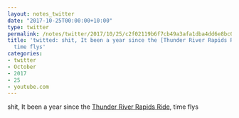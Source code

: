 ```yaml
---
layout: notes_twitter
date: "2017-10-25T00:00:00+10:00"
type: twitter
permalink: /notes/twitter/2017/10/25/c2f02119b6f7cb49a3afa1dba4dd6e8bc075a759.html
title: 'twitted: shit, It been a year since the [Thunder River Rapids Ride](https://en.wikipedia.org/wiki/Thunder_River_Rapids_Ride#2016_incident_and_closure),
  time flys'
categories:
- twitter
- October
- 2017
- 25
- youtube.com
---
```

shit, It been a year since the [Thunder River Rapids Ride](https://en.wikipedia.org/wiki/Thunder_River_Rapids_Ride#2016_incident_and_closure), time flys

